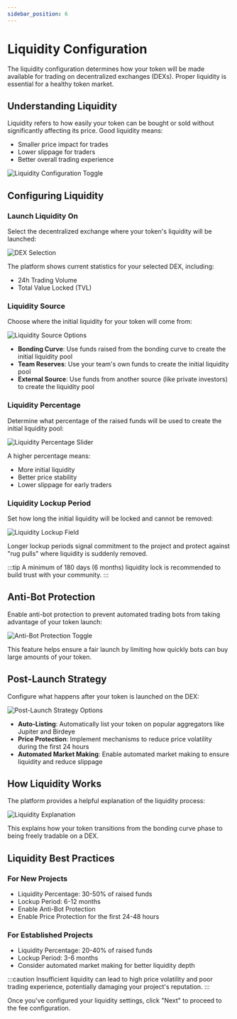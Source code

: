```yaml
---
sidebar_position: 6
---
```


# Liquidity Configuration

The liquidity configuration determines how your token will be made available for trading on decentralized exchanges (DEXs). Proper liquidity is essential for a healthy token market.

## Understanding Liquidity

Liquidity refers to how easily your token can be bought or sold without significantly affecting its price. Good liquidity means:
- Smaller price impact for trades
- Lower slippage for traders
- Better overall trading experience

![Liquidity Configuration Toggle](https://fastly.picsum.photos/id/237/200/300.jpg?hmac=TmmQSbShHz9CdQm0NkEjx1Dyh_Y984R9LpNrpvH2D_U)

## Configuring Liquidity

### Launch Liquidity On

Select the decentralized exchange where your token's liquidity will be launched:

![DEX Selection](https://fastly.picsum.photos/id/237/200/300.jpg?hmac=TmmQSbShHz9CdQm0NkEjx1Dyh_Y984R9LpNrpvH2D_U)

The platform shows current statistics for your selected DEX, including:
- 24h Trading Volume
- Total Value Locked (TVL)

### Liquidity Source

Choose where the initial liquidity for your token will come from:

![Liquidity Source Options](https://fastly.picsum.photos/id/237/200/300.jpg?hmac=TmmQSbShHz9CdQm0NkEjx1Dyh_Y984R9LpNrpvH2D_U)

- **Bonding Curve**: Use funds raised from the bonding curve to create the initial liquidity pool
- **Team Reserves**: Use your team's own funds to create the initial liquidity pool
- **External Source**: Use funds from another source (like private investors) to create the liquidity pool

### Liquidity Percentage

Determine what percentage of the raised funds will be used to create the initial liquidity pool:

![Liquidity Percentage Slider](https://fastly.picsum.photos/id/237/200/300.jpg?hmac=TmmQSbShHz9CdQm0NkEjx1Dyh_Y984R9LpNrpvH2D_U)

A higher percentage means:
- More initial liquidity
- Better price stability
- Lower slippage for early traders

### Liquidity Lockup Period

Set how long the initial liquidity will be locked and cannot be removed:

![Liquidity Lockup Field](https://fastly.picsum.photos/id/237/200/300.jpg?hmac=TmmQSbShHz9CdQm0NkEjx1Dyh_Y984R9LpNrpvH2D_U)

Longer lockup periods signal commitment to the project and protect against "rug pulls" where liquidity is suddenly removed.

:::tip
A minimum of 180 days (6 months) liquidity lock is recommended to build trust with your community.
:::

## Anti-Bot Protection

Enable anti-bot protection to prevent automated trading bots from taking advantage of your token launch:

![Anti-Bot Protection Toggle](https://fastly.picsum.photos/id/237/200/300.jpg?hmac=TmmQSbShHz9CdQm0NkEjx1Dyh_Y984R9LpNrpvH2D_U)

This feature helps ensure a fair launch by limiting how quickly bots can buy large amounts of your token.

## Post-Launch Strategy

Configure what happens after your token is launched on the DEX:

![Post-Launch Strategy Options](https://fastly.picsum.photos/id/237/200/300.jpg?hmac=TmmQSbShHz9CdQm0NkEjx1Dyh_Y984R9LpNrpvH2D_U)

- **Auto-Listing**: Automatically list your token on popular aggregators like Jupiter and Birdeye
- **Price Protection**: Implement mechanisms to reduce price volatility during the first 24 hours
- **Automated Market Making**: Enable automated market making to ensure liquidity and reduce slippage

## How Liquidity Works

The platform provides a helpful explanation of the liquidity process:

![Liquidity Explanation](https://fastly.picsum.photos/id/237/200/300.jpg?hmac=TmmQSbShHz9CdQm0NkEjx1Dyh_Y984R9LpNrpvH2D_U)

This explains how your token transitions from the bonding curve phase to being freely tradable on a DEX.

## Liquidity Best Practices

### For New Projects
- Liquidity Percentage: 30-50% of raised funds
- Lockup Period: 6-12 months
- Enable Anti-Bot Protection
- Enable Price Protection for the first 24-48 hours

### For Established Projects
- Liquidity Percentage: 20-40% of raised funds
- Lockup Period: 3-6 months
- Consider automated market making for better liquidity depth

:::caution
Insufficient liquidity can lead to high price volatility and poor trading experience, potentially damaging your project's reputation.
:::

Once you've configured your liquidity settings, click "Next" to proceed to the fee configuration. 